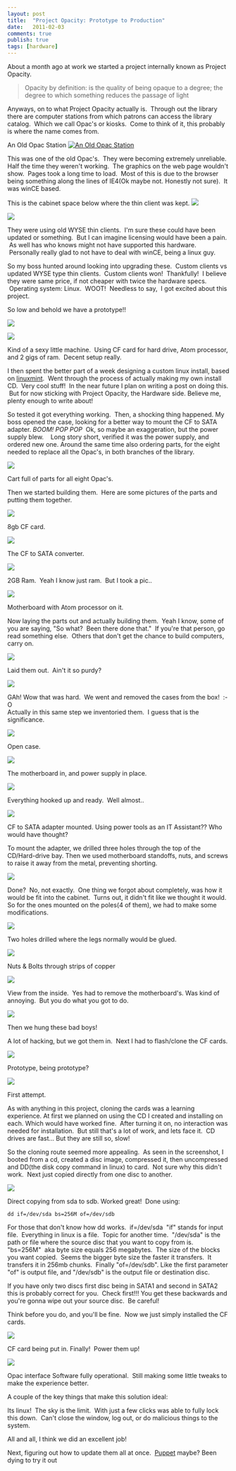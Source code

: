 ```yaml
---
layout: post
title:  "Project Opacity: Prototype to Production"
date:   2011-02-03
comments: true
publish: true
tags: [hardware]
---
```

About a month ago at work we started a project internally known as Project Opacity.

> Opacity by definition: is the quality of being opaque to a degree; the degree to which something reduces the passage of light

<!--excerpt-->

Anyways, on to what Project Opacity actually is.  Through out the library there are computer stations from which patrons can access the library catalog.  Which we call Opac's or kiosks.  Come to think of it, this probably is where the name comes from.  

An Old Opac Station
[![An Old Opac Station][1]][2]

This was one of the old Opac's.  They were becoming extremely unreliable.  Half the time they weren't working.  The graphics on the web page wouldn't show.  Pages took a long time to load.  Most of this is due to the browser being something along the lines of IE4(Ok maybe not. Honestly not sure).  It was winCE based.

This is the cabinet space below where the thin client was kept.
[![][3]][4]

[![][5]][6]

They were using old WYSE thin clients.  I'm sure these could have been updated or something.  But I can imagine licensing would have been a pain.  As well has who knows might not have supported this hardware.  Personally really glad to not have to deal with winCE, being a linux guy.

So my boss hunted around looking into upgrading these.  Custom clients vs updated WYSE type thin clients.  Custom clients won!  Thankfully!  I believe they were same price, if not cheaper with twice the hardware specs.  Operating system:
Linux.  WOOT!  Needless to say,  I got excited about this project.

So low and behold we have a prototype!!

[![][7]][8]

[![][9]][10]

Kind of a sexy little machine.  Using CF card for hard drive, Atom processor, and 2 gigs of ram.  Decent setup really.  

I then spent the better part of a week designing a custom linux install, based on [linuxmint][11].  Went through the process of actually making my own install CD.  Very cool stuff!  In the near future I plan on writing a post on doing this.  But for now sticking with Project Opacity, the Hardware side.  Believe me, plenty enough to write about!

So tested it got everything working.  Then, a shocking thing happened.  My boss opened the case, looking for a better way to mount the CF to SATA adapter. *BOOM!* *POP* *POP*  Ok, so maybe an exaggeration, but the power supply blew.
  
Long story short, verified it was the power supply, and ordered new one.  Around the same time also ordering parts, for the eight needed to replace all the Opac's, in both branches of the library.

[![][12]][13]

Cart full of parts for all eight Opac's.

Then we started building them.  Here are some pictures of the parts and putting them together.

[![][14]][15]

8gb CF card.

[![][16]][17]

The CF to SATA converter.

[![][18]][19]

2GB Ram.  Yeah I know just ram.  But I took a pic.. 

[![][20]][21]

Motherboard with Atom processor on it.

Now laying the parts out and actually building them.  Yeah I know, some of you are saying, "So what?  Been there done that."  If you're that person, go read something else.  Others that don't get the chance to build computers, carry on.  

[![][22]][23]

Laid them out.  Ain't it so purdy?  

[![][24]][25]

GAh! Wow that was hard.  We went and removed the cases from the box!  :-O  
Actually in this same step we inventoried them.  I guess that is the significance.

[![][26]][27]

Open case.

[![][28]][29]

The motherboard in, and power supply in place.

[![][30]][31]

Everything hooked up and ready.  Well almost..

[![][32]][33]

CF to SATA adapter mounted. Using power tools as an IT Assistant?? Who would have thought?

To mount the adapter, we drilled three holes through the top of the CD/Hard-drive bay. Then we used motherboard standoffs, nuts, and screws to raise it away from the metal, preventing shorting.

[![][34]][35]

Done?  No, not exactly.  One thing we forgot about completely, was how it would be fit into the cabinet.  Turns out, it didn't fit like we thought it would. So for the ones mounted on the poles(4 of them), we had to make some modifications.

[![][36]][37]

Two holes drilled where the legs normally would be glued.

[![][38]][39]

Nuts & Bolts through strips of copper

[![][40]][41]

View from the inside.  Yes had to remove the motherboard's.
Was kind of annoying.  But you do what you got to do.

[![][42]][43]

Then we hung these bad boys!

A lot of hacking, but we got them in.  Next I had to flash/clone the CF cards.  

[![][44]][45]

Prototype, being prototype?

[![][46]][47]

First attempt.

As with anything in this project, cloning the cards was a learning experience. At first we planned on using the CD I created and installing on each.  Which would have worked fine.  After turning it on, no interaction was needed for installation.  But still that's a lot of work, and lets face it.  CD drives are fast... But they are still so, slow!

So the cloning route seemed more appealing.  As seen in the screenshot, I booted from a cd, created a disc image, compressed it, then uncompressed and DD(the disk copy command in linux) to card.  Not sure why this didn't work.  Next just copied directly from one disc to another.

[![][48]][49]

Direct copying from sda to sdb.
Worked great!  Done using:  

```
dd if=/dev/sda bs=256M of=/dev/sdb
```

For those that don't know how dd works.  if=/dev/sda  "if" stands for input
file.  Everything in linux is a file.  Topic for another time.  "/dev/sda"
is the path or file where the source disc that you want to copy from is.  
"bs=256M"  aka byte size equals 256 megabytes.  The size of the blocks you want copied.  Seems the bigger byte size the faster it transfers.  It transfers
it in 256mb chunks.  Finally "of=/dev/sdb". Like the first parameter "of" is output file, and "/dev/sdb" is the output file or destination disc.  

If you have only two discs first disc being in SATA1 and second in SATA2 this is probably correct for you.  Check first!!! You get these backwards and you're gonna wipe out your source
disc.  Be careful!

Think before you do, and you'll be fine.  Now we just simply installed the CF cards.


[![][50]][51]

CF card being put in.
Finally!  Power them up!  

[![][52]][53]

Opac interface Software fully operational.  Still making some little tweaks to make the experience better. 

A couple of the key things that make this solution ideal:

Its linux!  The sky is the limit.  With just a few clicks was able to fully lock this down.  Can't close the window, log out, or do malicious things to the system.

All and all, I think we did an excellent job!  

Next, figuring out how to update them all at once.  [Puppet][54] maybe? Been dying to try it out

[1]: http://4.bp.blogspot.com/_BMKBVRf6mio/TUtyudbUbaI/AAAAAAAAAbA/9uBkOxQ8fQU/s320/2011-01-04+10.45.14.jpg
[2]: http://4.bp.blogspot.com/_BMKBVRf6mio/TUtyudbUbaI/AAAAAAAAAbA/9uBkOxQ8fQU/s1600/2011-01-04+10.45.14.jpg
[3]: http://3.bp.blogspot.com/_BMKBVRf6mio/TUt07O6PkbI/AAAAAAAAAcY/2aH_4lCzdC0/s320/2011-01-14+16.33.45.jpg
[4]: http://3.bp.blogspot.com/_BMKBVRf6mio/TUt07O6PkbI/AAAAAAAAAcY/2aH_4lCzdC0/s1600/2011-01-14+16.33.45.jpg
[5]: http://4.bp.blogspot.com/_BMKBVRf6mio/TUt1BoiuV6I/AAAAAAAAAcc/g3zITIoJPPM/s320/2011-01-14+14.14.27.jpg
[6]: http://4.bp.blogspot.com/_BMKBVRf6mio/TUt1BoiuV6I/AAAAAAAAAcc/g3zITIoJPPM/s1600/2011-01-14+14.14.27.jpg
[7]: http://2.bp.blogspot.com/_BMKBVRf6mio/TUt4z3AGryI/AAAAAAAAAdI/U_kUiATfDpE/s320/2010-12-20+17.28.40.jpg
[8]: http://2.bp.blogspot.com/_BMKBVRf6mio/TUt4z3AGryI/AAAAAAAAAdI/U_kUiATfDpE/s1600/2010-12-20+17.28.40.jpg
[9]: http://4.bp.blogspot.com/_BMKBVRf6mio/TUt4r7LY36I/AAAAAAAAAdE/MVa8701kLnA/s320/2010-12-20+16.45.57.jpg
[10]: http://4.bp.blogspot.com/_BMKBVRf6mio/TUt4r7LY36I/AAAAAAAAAdE/MVa8701kLnA/s1600/2010-12-20+16.45.57.jpg
[11]: http://www.linuxmint.com/
[12]: http://1.bp.blogspot.com/_BMKBVRf6mio/TUtyU1WevII/AAAAAAAAAaw/5CKTthN9qgg/s320/2010-12-29+12.55.53.jpg
[13]: http://1.bp.blogspot.com/_BMKBVRf6mio/TUtyU1WevII/AAAAAAAAAaw/5CKTthN9qgg/s1600/2010-12-29+12.55.53.jpg
[14]: http://4.bp.blogspot.com/_BMKBVRf6mio/TUtzYqZBsqI/AAAAAAAAAbY/-bCJlQxZP50/s320/2011-01-06+12.19.07.jpg
[15]: http://4.bp.blogspot.com/_BMKBVRf6mio/TUtzYqZBsqI/AAAAAAAAAbY/-bCJlQxZP50/s1600/2011-01-06+12.19.07.jpg
[16]: http://4.bp.blogspot.com/_BMKBVRf6mio/TUtzoyzIuSI/AAAAAAAAAbk/2ENjFGeInGU/s320/2011-01-06+12.18.52.jpg
[17]: http://4.bp.blogspot.com/_BMKBVRf6mio/TUtzoyzIuSI/AAAAAAAAAbk/2ENjFGeInGU/s1600/2011-01-06+12.18.52.jpg
[18]: http://4.bp.blogspot.com/_BMKBVRf6mio/TUtzgiX52MI/AAAAAAAAAbg/qMRMPVImJqE/s320/2011-01-06+12.19.00.jpg
[19]: http://4.bp.blogspot.com/_BMKBVRf6mio/TUtzgiX52MI/AAAAAAAAAbg/qMRMPVImJqE/s1600/2011-01-06+12.19.00.jpg
[20]: http://1.bp.blogspot.com/_BMKBVRf6mio/TUtzPCPAWfI/AAAAAAAAAbU/3pWrGRJI19g/s320/2011-01-06+12.19.30.jpg
[21]: http://1.bp.blogspot.com/_BMKBVRf6mio/TUtzPCPAWfI/AAAAAAAAAbU/3pWrGRJI19g/s1600/2011-01-06+12.19.30.jpg
[22]: http://4.bp.blogspot.com/_BMKBVRf6mio/TUty2xLkk-I/AAAAAAAAAbE/8EHQUSU_D1g/s320/2011-01-04+12.51.45.jpg
[23]: http://4.bp.blogspot.com/_BMKBVRf6mio/TUty2xLkk-I/AAAAAAAAAbE/8EHQUSU_D1g/s1600/2011-01-04+12.51.45.jpg
[24]: http://1.bp.blogspot.com/_BMKBVRf6mio/TUty-YVRM-I/AAAAAAAAAbI/QpsEkDAfuQk/s320/2011-01-06+11.58.04.jpg
[25]: http://1.bp.blogspot.com/_BMKBVRf6mio/TUty-YVRM-I/AAAAAAAAAbI/QpsEkDAfuQk/s1600/2011-01-06+11.58.04.jpg
[26]: http://4.bp.blogspot.com/_BMKBVRf6mio/TUtzGqnqu6I/AAAAAAAAAbM/4qGsU2rOEN4/s320/2011-01-06+12.18.47.jpg
[27]: http://4.bp.blogspot.com/_BMKBVRf6mio/TUtzGqnqu6I/AAAAAAAAAbM/4qGsU2rOEN4/s1600/2011-01-06+12.18.47.jpg
[28]: http://2.bp.blogspot.com/_BMKBVRf6mio/TUtz4k0huiI/AAAAAAAAAbw/PHvYHqteIRw/s320/2011-01-06+12.39.23.jpg
[29]: http://2.bp.blogspot.com/_BMKBVRf6mio/TUtz4k0huiI/AAAAAAAAAbw/PHvYHqteIRw/s1600/2011-01-06+12.39.23.jpg
[30]: http://4.bp.blogspot.com/_BMKBVRf6mio/TUtzwsal6qI/AAAAAAAAAbs/O0vjdicS1VY/s320/2011-01-06+12.39.16.jpg
[31]: http://4.bp.blogspot.com/_BMKBVRf6mio/TUtzwsal6qI/AAAAAAAAAbs/O0vjdicS1VY/s1600/2011-01-06+12.39.16.jpg
[32]: http://3.bp.blogspot.com/_BMKBVRf6mio/TUt0BddxyJI/AAAAAAAAAb0/VVhcAmYjMmQ/s320/2011-01-06+14.34.58.jpg
[33]: http://3.bp.blogspot.com/_BMKBVRf6mio/TUt0BddxyJI/AAAAAAAAAb0/VVhcAmYjMmQ/s1600/2011-01-06+14.34.58.jpg
[34]: http://4.bp.blogspot.com/_BMKBVRf6mio/TUt0UeGloxI/AAAAAAAAAcA/0pO-7kBFyJA/s320/2011-01-06+15.21.32.jpg
[35]: http://4.bp.blogspot.com/_BMKBVRf6mio/TUt0UeGloxI/AAAAAAAAAcA/0pO-7kBFyJA/s1600/2011-01-06+15.21.32.jpg
[36]: http://1.bp.blogspot.com/_BMKBVRf6mio/TUtydKPai0I/AAAAAAAAAa0/BEMk6Z1k5TM/s320/2011-01-13+17.26.43.jpg
[37]: http://1.bp.blogspot.com/_BMKBVRf6mio/TUtydKPai0I/AAAAAAAAAa0/BEMk6Z1k5TM/s1600/2011-01-13+17.26.43.jpg
[38]: http://1.bp.blogspot.com/_BMKBVRf6mio/TUtylkLXiqI/AAAAAAAAAa4/i7IOKSjHDZI/s320/2011-01-13+17.37.59.jpg
[39]: http://1.bp.blogspot.com/_BMKBVRf6mio/TUtylkLXiqI/AAAAAAAAAa4/i7IOKSjHDZI/s1600/2011-01-13+17.37.59.jpg
[40]: http://2.bp.blogspot.com/_BMKBVRf6mio/TUt0jkuSwuI/AAAAAAAAAcI/Kkr0k9_mNQ4/s320/2011-01-14+14.07.03.jpg
[41]: http://2.bp.blogspot.com/_BMKBVRf6mio/TUt0jkuSwuI/AAAAAAAAAcI/Kkr0k9_mNQ4/s1600/2011-01-14+14.07.03.jpg
[42]: http://2.bp.blogspot.com/_BMKBVRf6mio/TUt0y6bxc4I/AAAAAAAAAcU/6qI2jAFPpVk/s320/2011-01-14+17.04.58.jpg
[43]: http://2.bp.blogspot.com/_BMKBVRf6mio/TUt0y6bxc4I/AAAAAAAAAcU/6qI2jAFPpVk/s1600/2011-01-14+17.04.58.jpg
[44]: http://2.bp.blogspot.com/_BMKBVRf6mio/TUt0rrjvOoI/AAAAAAAAAcM/nFuaM450E04/s320/2011-01-07+13.45.57.jpg
[45]: http://2.bp.blogspot.com/_BMKBVRf6mio/TUt0rrjvOoI/AAAAAAAAAcM/nFuaM450E04/s1600/2011-01-07+13.45.57.jpg
[46]: http://2.bp.blogspot.com/_BMKBVRf6mio/TUt1S5mX96I/AAAAAAAAAco/Jv7ixJ6FkTg/s320/2011-01-07+16.57.25.jpg
[47]: http://2.bp.blogspot.com/_BMKBVRf6mio/TUt1S5mX96I/AAAAAAAAAco/Jv7ixJ6FkTg/s1600/2011-01-07+16.57.25.jpg
[48]: http://2.bp.blogspot.com/_BMKBVRf6mio/TUt1IhYqK8I/AAAAAAAAAcg/FNczc8hWaJM/s320/2011-01-07+16.18.16.jpg
[49]: http://2.bp.blogspot.com/_BMKBVRf6mio/TUt1IhYqK8I/AAAAAAAAAcg/FNczc8hWaJM/s1600/2011-01-07+16.18.16.jpg
[50]: http://2.bp.blogspot.com/_BMKBVRf6mio/TUt1dAOuXqI/AAAAAAAAAcs/VdeUjzHcA0A/s320/2011-01-12+13.43.19.jpg
[51]: http://2.bp.blogspot.com/_BMKBVRf6mio/TUt1dAOuXqI/AAAAAAAAAcs/VdeUjzHcA0A/s1600/2011-01-12+13.43.19.jpg
[52]: http://1.bp.blogspot.com/_BMKBVRf6mio/TUtyAN1SkAI/AAAAAAAAAas/seTsepqF-84/s320/2011-01-18+14.34.02.jpg
[53]: http://1.bp.blogspot.com/_BMKBVRf6mio/TUtyAN1SkAI/AAAAAAAAAas/seTsepqF-84/s1600/2011-01-18+14.34.02.jpg
[54]: http://www.puppetlabs.com/
